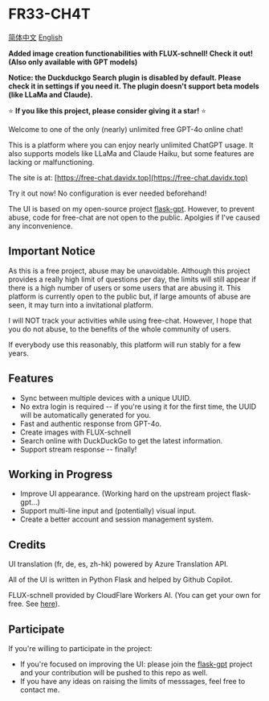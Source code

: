 # FR33-CH4T
[简体中文](README-zh_CN.md)   [English](README.md)

**Added image creation functionabilities with FLUX-schnell! Check it out! (Also only available with GPT models)**

**Notice: the Duckduckgo Search plugin is disabled by default. Please check it in settings if you need it. The plugin doesn't support beta models (like LLaMa and Claude).**

⭐️ **If you like this project, please consider giving it a star!** ⭐️

Welcome to one of the only (nearly) unlimited free GPT-4o online chat!

This is a platform where you can enjoy nearly unlimited ChatGPT usage. It also supports models like LLaMa and Claude Haiku, but some features are lacking or malfunctioning.

The site is at: [https://free-chat.davidx.top](https://free-chat.davidx.top)

Try it out now! No configuration is ever needed beforehand!

The UI is based on my open-source project [flask-gpt](https://github.com/Davidasx/flask-gpt). However, to prevent abuse, code for free-chat are not open to the public. Apolgies if I've caused any inconvenience.

## Important Notice

As this is a free project, abuse may be unavoidable. Although this project provides a really high limit of questions per day, the limits will still appear if there is a high number of users or some users that are abusing it. This platform is currently open to the public but, if large amounts of abuse are seen, it may turn into a invitational platform.

I will NOT track your activities while using free-chat. However, I hope that you do not abuse, to the benefits of the whole community of users.

If everybody use this reasonably, this platform will run stably for a few years.

## Features

- Sync between multiple devices with a unique UUID.
- No extra login is required -- if you're using it for the first time, the UUID will be automatically generated for you.
- Fast and authentic response from GPT-4o.
- Create images with FLUX-schnell
- Search online with DuckDuckGo to get the latest information.
- Support stream response -- finally!

## Working in Progress

- Improve UI appearance. (Working hard on the upstream project flask-gpt...)
- Support multi-line input and (potentially) visual input.
- Create a better account and session management system.

## Credits

UI translation (fr, de, es, zh-hk) powered by Azure Translation API.

All of the UI is written in Python Flask and helped by Github Copilot.

FLUX-schnell provided by CloudFlare Workers AI. (You can get your own for free. See [here](https://developers.cloudflare.com/workers-ai/models/flux-1-schnell/)).

## Participate

If you're willing to participate in the project:

- If you're focused on improving the UI: please join the [flask-gpt](https://github.com/Davidasx/flask-gpt) project and your contribution will be pushed to this repo as well.
- If you have any ideas on raising the limits of messsages, feel free to contact me.

